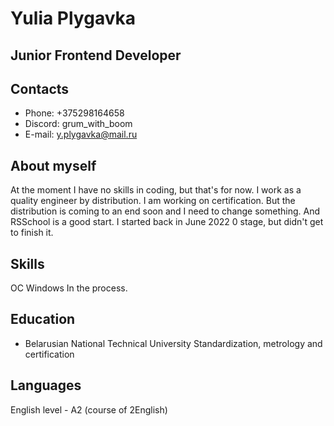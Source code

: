 # Yulia Plygavka
## Junior Frontend Developer
## Contacts
* Phone: +375298164658
* Discord: grum_with_boom
* E-mail: y.plygavka@mail.ru
## About myself
At the moment I have no skills in coding, but that's for now. I work as a quality engineer by distribution. I am working on certification. But the distribution is coming to an end soon and I need to change something. And RSSchool is a good start. I started back in June 2022 0 stage, but didn't get to finish it.
## Skills
ОС Windows
In the process.
## Education
* Belarusian National Technical University
 Standardization, metrology and certification
## Languages
English level - A2 (course of 2English)